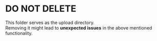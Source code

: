 # DO NOT DELETE
This folder serves as the upload directory.  
Removing it might lead to **unexpected issues** in the above mentioned functionality. 